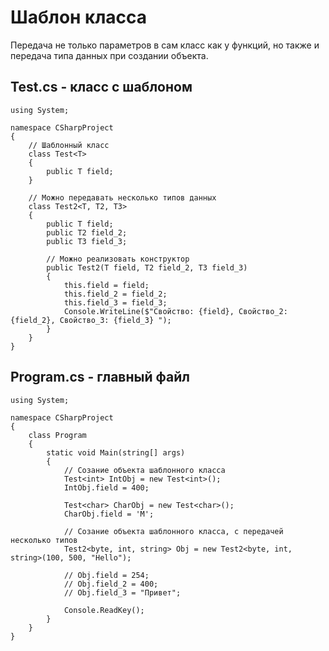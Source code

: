 # Шаблон класса
Передача не только параметров в сам класс как у функций, но также и передача типа данных при создании объекта.

## Test.cs - класс с шаблоном
    using System;

    namespace CSharpProject
    {
        // Шаблонный класс
        class Test<T>
        {
            public T field;
        }

        // Можно передавать несколько типов данных
        class Test2<T, T2, T3>
        {
            public T field;
            public T2 field_2;
            public T3 field_3;

            // Можно реализовать конструктор
            public Test2(T field, T2 field_2, T3 field_3)
            {
                this.field = field;
                this.field_2 = field_2;
                this.field_3 = field_3;
                Console.WriteLine($"Свойство: {field}, Свойство_2: {field_2}, Свойство_3: {field_3} ");
            }
        }
    }

## Program.cs - главный файл

    using System;

    namespace CSharpProject
    {
        class Program
        {
            static void Main(string[] args)
            {
                // Созание объекта шаблонного класса
                Test<int> IntObj = new Test<int>();
                IntObj.field = 400;

                Test<char> CharObj = new Test<char>();
                CharObj.field = 'M';

                // Созание объекта шаблонного класса, с передачей несколько типов
                Test2<byte, int, string> Obj = new Test2<byte, int, string>(100, 500, "Hello");
                
                // Obj.field = 254;
                // Obj.field_2 = 400;
                // Obj.field_3 = "Привет";

                Console.ReadKey();
            }
        }
    }
